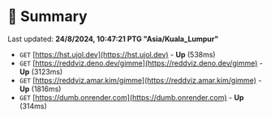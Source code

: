 # 📖 Summary
Last updated: **24/8/2024, 10:47:21 PTG "Asia/Kuala_Lumpur"**

- `GET` [https://hst.ujol.dev](https://hst.ujol.dev) - **Up** (538ms)
- `GET` [https://reddviz.deno.dev/gimme](https://reddviz.deno.dev/gimme) - **Up** (3123ms)
- `GET` [https://reddviz.amar.kim/gimme](https://reddviz.amar.kim/gimme) - **Up** (1816ms)
- `GET` [https://dumb.onrender.com](https://dumb.onrender.com) - **Up** (314ms)
